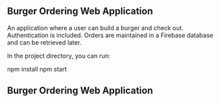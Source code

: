 
## Burger Ordering Web Application

An application where a user can build a burger and check out. Authentication is included. Orders are maintained in a Firebase database and can be retrieved later. 

In the project directory, you can run:

npm install
npm start

## Burger Ordering Web Application
